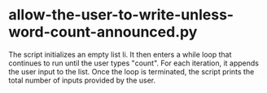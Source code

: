 # allow-the-user-to-write-unless-word-count-announced.py
The script initializes an empty list li. It then enters a while loop that continues to run until the user types "count". For each iteration, it appends the user input to the list. Once the loop is terminated, the script prints the total number of inputs provided by the user.
